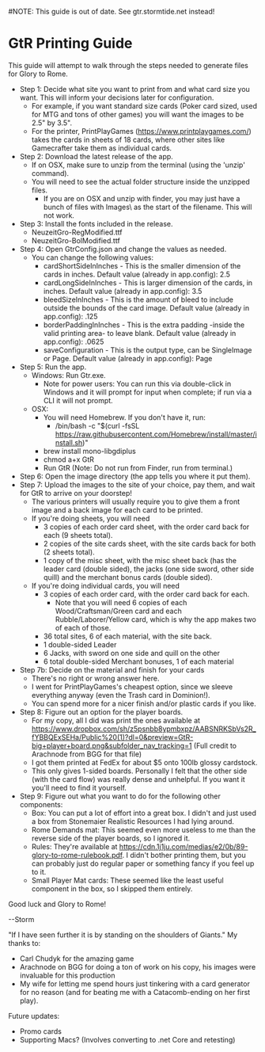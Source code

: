 #NOTE: This guide is out of date. See gtr.stormtide.net instead!

# GtR Printing Guide
This guide will attempt to walk through the steps needed to generate files for Glory to Rome.

* Step 1: Decide what site you want to print from and what card size you want. This will inform your decisions later for configuration.
  * For example, if you want standard size cards (Poker card sized, used for MTG and tons of other games) you will want the images to be 2.5" by 3.5".
  * For the printer, PrintPlayGames (https://www.printplaygames.com/) takes the cards in sheets of 18 cards, where other sites like Gamecrafter take them as individual cards.
* Step 2: Download the latest release of the app.
  * If on OSX, make sure to unzip from the terminal (using the 'unzip' command).
  * You will need to see the actual folder structure inside the unzipped files.
    * If you are on OSX and unzip with finder, you may just have a bunch of files with Images\ as the start of the filename. This will not work.
* Step 3: Install the fonts included in the release.
  * NeuzeitGro-RegModified.ttf
  * NeuzeitGro-BolModified.ttf
* Step 4: Open GtrConfig.json and change the values as needed.
  * You can change the following values:
    * cardShortSideInInches - This is the smaller dimension of the cards in inches. Default value (already in app.config): 2.5
    * cardLongSideInInches - This is larger dimension of the cards, in inches. Default value (already in app.config): 3.5
    * bleedSizeInInches - This is the amount of bleed to include outside the bounds of the card image. Default value (already in app.config): .125
    * borderPaddingInInches - This is the extra padding -inside the valid printing area- to leave blank. Default value (already in app.config): .0625
    * saveConfiguration - This is the output type, can be SingleImage or Page. Default value (already in app.config): Page
* Step 5: Run the app.
  * Windows: Run Gtr.exe. 
    * Note for power users: You can run this via double-click in Windows and it will prompt for input when complete; if run via a CLI it will not prompt.
  * OSX:
    * You will need Homebrew. If you don't have it, run:
      *  /bin/bash -c "$(curl -fsSL https://raw.githubusercontent.com/Homebrew/install/master/install.sh)"
    * brew install mono-libgdiplus
    * chmod a+x GtR
    * Run GtR (Note: Do not run from Finder, run from terminal.)
* Step 6: Open the image directory (the app tells you where it put them).
* Step 7: Upload the images to the site of your choice, pay them, and wait for GtR to arrive on your doorstep!
  * The various printers will usually require you to give them a front image and a back image for each card to be printed.
  * If you're doing sheets, you will need
    * 3 copies of each order card sheet, with the order card back for each (9 sheets total).
    * 2 copies of the site cards sheet, with the site cards back for both (2 sheets total).
    * 1 copy of the misc sheet, with the misc sheet back (has the leader card (double sided), the jacks (one side sword, other side quill) and the merchant bonus cards (double sided).
  * If you're doing individual cards, you will need
    * 3 copies of each order card, with the order card back for each.
      * Note that you will need 6 copies of each Wood/Craftsman/Green card and each Rubble/Laborer/Yellow card, which is why the app makes two of each of those.
    * 36 total sites, 6 of each material, with the site back.
    * 1 double-sided Leader
    * 6 Jacks, with sword on one side and quill on the other
    * 6 total double-sided Merchant bonuses, 1 of each material
* Step 7b: Decide on the material and finish for your cards
  * There's no right or wrong answer here.
  * I went for PrintPlayGames's cheapest option, since we sleeve everything anyway (even the Trash card in Dominion!).
  * You can spend more for a nicer finish and/or plastic cards if you like.
* Step 8: Figure out an option for the player boards.
  * For my copy, all I did was print the ones available at https://www.dropbox.com/sh/z5psnbb8ypmbxpz/AABSNRKSbVs2R_fYBBQExSEHa/Public%20(1)?dl=0&preview=GtR-big+player+board.png&subfolder_nav_tracking=1
  (Full credit to Arachnode from BGG for that file)
  * I got them printed at FedEx for about $5 onto 100lb glossy cardstock.
  * This only gives 1-sided boards. Personally I felt that the other side (with the card flow) was really dense and unhelpful. If you want it you'll need to find it yourself.
* Step 9: Figure out what you want to do for the following other components:
  * Box: You can put a lot of effort into a great box. I didn't and just used a box from Stonemaier Realistic Resources I had lying around.
  * Rome Demands mat: This seemed even more useless to me than the reverse side of the player boards, so I ignored it.
  * Rules: They're available at https://cdn.1j1ju.com/medias/e2/0b/89-glory-to-rome-rulebook.pdf. I didn't bother printing them, but you can probably just do regular paper or something fancy if you feel up to it.
  * Small Player Mat cards: These seemed like the least useful component in the box, so I skipped them entirely.

Good luck and Glory to Rome!

--Storm


"If I have seen further it is by standing on the shoulders of Giants."
My thanks to:
  * Carl Chudyk for the amazing game
  * Arachnode on BGG for doing a ton of work on his copy, his images were invaluable for this production
  * My wife for letting me spend hours just tinkering with a card generator for no reason (and for beating me with a Catacomb-ending on her first play).



Future updates:
* Promo cards
* Supporting Macs? (Involves converting to .net Core and retesting)